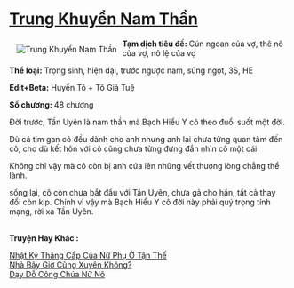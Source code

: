 <a href="https://utruyen.com/trung-khuyen-nam-than/10686/" title="Trung Khuyển Nam Thần"><h1>Trung Khuyển Nam Thần</h1></a><div style="display:table"><img align="right" style="float: left; padding: 10px;" src="https://utruyen.com/images/story/200x260/trung-khuyen-nam-than.jpg" alt="Trung Khuyển Nam Thần"><b>Tạm dịch tiêu đề: </b>Cún ngoan của vợ, thê nô của vợ, nô lệ của vợ<b><p></p>Thể loại:</b> Trọng sinh, hiện đại, trước ngược nam, sủng ngọt, 3S, HE<p></p><b>Edit+Beta:</b> Huyền Tô + Tô Giả Tuệ<p></p><b>Số chương: </b>48 chương<p></p>Đời trước, Tần Uyên là nam thần mà Bạch Hiểu Y cô theo đuổi suốt một đời.<p></p>Dù cả tim gan cô đều dành cho anh nhưng anh lại chưa từng quan tâm đến cô, cho dù kết hôn với cô cũng chưa từng đứng đắn nhìn cô một cái.<p></p>Không chỉ vậy mà cô còn bị anh cứa lên những vết thương lòng chẳng thể lành.<p></p>sống lại, cô còn chưa bắt đầu với Tần Uyên, chưa gả cho hắn, tất cả thay đổi còn kịp. Chính vì vậy mà Bạch Hiểu Y cô đời này phải quý trọng tính mạng, rời xa Tần Uyên.</div><p><br><b>Truyện Hay Khác :</b></p><a href="https://github.com/quanluxury/truyenhot/tree/master/truyenhay/11048/" alt="Nhật Ký Thăng Cấp Của Nữ Phụ Ở Tận Thế">Nhật Ký Thăng Cấp Của Nữ Phụ Ở Tận Thế</a><br/><a href="https://github.com/quanluxury/ngontinhhot/tree/master/truyenhay/19496/" alt="Nhà Bây Giờ Cũng Xuyên Không?">Nhà Bây Giờ Cũng Xuyên Không?</a><br/><a href="https://truyenngontinhay.wordpress.com/2019/10/03/day-do-cong-chua-nu-no/" alt="Dạy Dỗ Công Chúa Nữ Nô">Dạy Dỗ Công Chúa Nữ Nô</a><br/>
